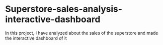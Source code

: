 # Superstore-sales-analysis-interactive-dashboard
In this project, I have analyzed about the sales of the superstore and made the interactive dashboard of it
